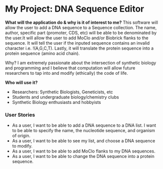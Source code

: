# My Project: DNA Sequence Editor

**What will the application do & why is it of interest to me?**
This software will allow the user to add a DNA sequence to a Sequence collection. The name, author, specific part 
(promoter, CDS, etc) will be able to be denominated by the user.It will allow the user to add MoClo and/or Biobrick 
flanks to the sequence. It will tell the user if the inputed sequence contains an invalid character i.e. !(A,G,C,T). 
Lastly, it will translate the protein sequence into a protein sequence (amino acid chain). 

Why? I am extremely passionate about the intersection of synthetic biology and programming and I believe that 
computation will allow future researchers to tap into and modify (ethically) the code of life.

**Who will use it?**
- Researchers: Synthetic Biologists, Geneticists, etc 
- Students and undergraduate biology/chemistry clubs
- Synthetic Biology enthusiasts and hobbyists

### User Stories
- As a user, I want to be able to add a DNA sequence to a DNA list. I want to be able to specify
the name, the nucleotide sequence, and organism of origin.
- As a user, I want to be able to see my list, and choose a DNA sequence to modify.
- As a user, I want to be able to add MoClo flanks to my DNA sequences.
- As a user, I want to be able to change the DNA sequence into a protein sequence.